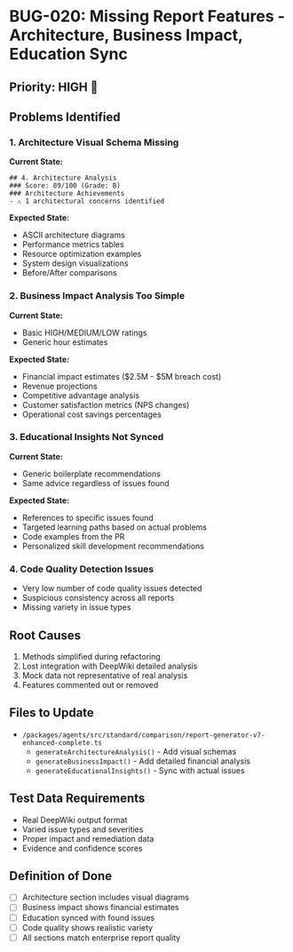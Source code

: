 # BUG-020: Missing Report Features - Architecture, Business Impact, Education Sync

## Priority: HIGH 🔴

## Problems Identified

### 1. Architecture Visual Schema Missing
**Current State:**
```
## 4. Architecture Analysis
### Score: 89/100 (Grade: B)
### Architecture Achievements
- ⚠️ 1 architectural concerns identified
```

**Expected State:**
- ASCII architecture diagrams
- Performance metrics tables
- Resource optimization examples
- System design visualizations
- Before/After comparisons

### 2. Business Impact Analysis Too Simple
**Current State:**
- Basic HIGH/MEDIUM/LOW ratings
- Generic hour estimates

**Expected State:**
- Financial impact estimates ($2.5M - $5M breach cost)
- Revenue projections
- Competitive advantage analysis
- Customer satisfaction metrics (NPS changes)
- Operational cost savings percentages

### 3. Educational Insights Not Synced
**Current State:**
- Generic boilerplate recommendations
- Same advice regardless of issues found

**Expected State:**
- References to specific issues found
- Targeted learning paths based on actual problems
- Code examples from the PR
- Personalized skill development recommendations

### 4. Code Quality Detection Issues
- Very low number of code quality issues detected
- Suspicious consistency across all reports
- Missing variety in issue types

## Root Causes
1. Methods simplified during refactoring
2. Lost integration with DeepWiki detailed analysis
3. Mock data not representative of real analysis
4. Features commented out or removed

## Files to Update
- `/packages/agents/src/standard/comparison/report-generator-v7-enhanced-complete.ts`
  - `generateArchitectureAnalysis()` - Add visual schemas
  - `generateBusinessImpact()` - Add detailed financial analysis
  - `generateEducationalInsights()` - Sync with actual issues
  
## Test Data Requirements
- Real DeepWiki output format
- Varied issue types and severities
- Proper impact and remediation data
- Evidence and confidence scores

## Definition of Done
- [ ] Architecture section includes visual diagrams
- [ ] Business impact shows financial estimates
- [ ] Education synced with found issues
- [ ] Code quality shows realistic variety
- [ ] All sections match enterprise report quality